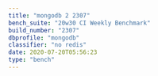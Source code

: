```yaml
---
title: "mongodb 2 2307"
bench_suite: "20w30 CI Weekly Benchmark"
build_number: "2307"
dbprofile: "mongodb"
classifier: "no redis"
date: 2020-07-20T05:56:23
type: "bench"
---
```

